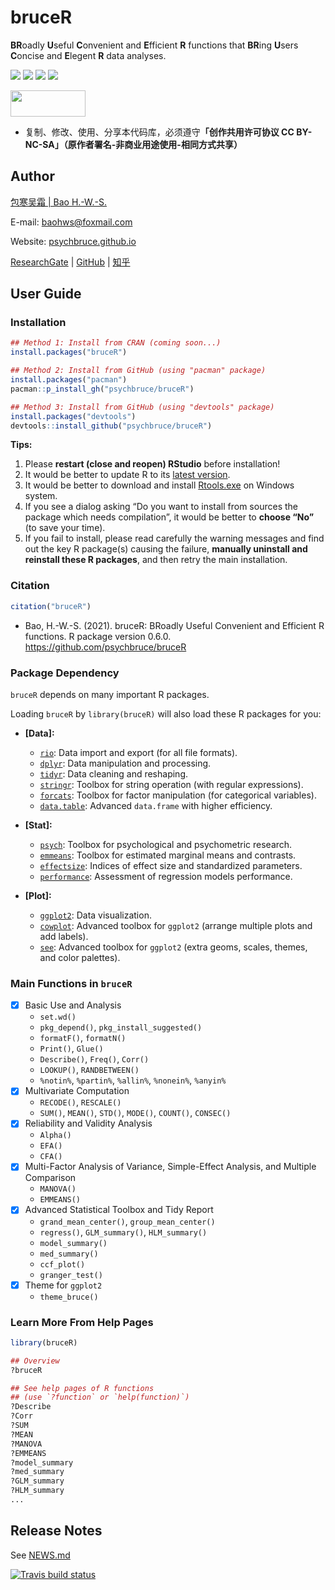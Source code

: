 # bruceR

**BR**oadly **U**seful **C**onvenient and **E**fficient **R** functions that **BR**ing **U**sers **C**oncise and **E**legent **R** data analyses.

![](https://img.shields.io/badge/R-Package-blue)
![](https://img.shields.io/badge/Version-0.6.0-red)
![](https://img.shields.io/github/license/psychbruce/bruceR?label=License&color=green)
[![](https://img.shields.io/github/stars/psychbruce/bruceR?style=social)](https://github.com/psychbruce/bruceR/stargazers)

<a href="https://en.wikipedia.org/wiki/Creative_Commons_license"><img src="https://s1.ax1x.com/2020/07/28/aAjUJg.jpg" width="120px" height="42px"></a>

- 复制、修改、使用、分享本代码库，必须遵守<b>「创作共用许可协议 CC BY-NC-SA」（原作者署名-非商业用途使用-相同方式共享）</b>


## Author

[包寒吴霜 \| Bao H.-W.-S.](https://psychbruce.github.io)

E-mail: [baohws@foxmail.com](mailto:baohws@foxmail.com)

Website: [psychbruce.github.io](https://psychbruce.github.io)

[ResearchGate](https://www.researchgate.net/profile/Han_Wu_Shuang_Bao) |
[GitHub](https://github.com/psychbruce) |
[知乎](https://www.zhihu.com/people/psychbruce)


## User Guide

### Installation

```r
## Method 1: Install from CRAN (coming soon...)
install.packages("bruceR")

## Method 2: Install from GitHub (using "pacman" package)
install.packages("pacman")
pacman::p_install_gh("psychbruce/bruceR")

## Method 3: Install from GitHub (using "devtools" package)
install.packages("devtools")
devtools::install_github("psychbruce/bruceR")
```

**Tips:**
1. Please **restart (close and reopen) RStudio** before installation!
2. It would be better to update R to its [latest version](https://www.r-project.org/).
3. It would be better to download and install [Rtools.exe](http://cran.r-project.org/bin/windows/Rtools/) on Windows system.
4. If you see a dialog asking “Do you want to install from sources the package which needs compilation”, it would be better to **choose “No”** (to save your time).
5. If you fail to install, please read carefully the warning messages and find out the key R package(s) causing the failure, **manually uninstall and reinstall these R packages**, and then retry the main installation.


### Citation

```r
citation("bruceR")
```
- Bao, H.-W.-S. (2021). bruceR: BRoadly Useful Convenient and Efficient R functions. R package version 0.6.0. https://github.com/psychbruce/bruceR


### Package Dependency

`bruceR` depends on many important R packages.

Loading `bruceR` by `library(bruceR)` will also load these R packages for you:

- **[Data]:**
  + [`rio`](https://cran.r-project.org/package=rio):
  Data import and export (for all file formats).
  + [`dplyr`](https://cran.r-project.org/package=dplyr):
  Data manipulation and processing.
  + [`tidyr`](https://cran.r-project.org/package=tidyr):
  Data cleaning and reshaping.
  + [`stringr`](https://cran.r-project.org/package=stringr):
  Toolbox for string operation (with regular expressions).
  + [`forcats`](https://cran.r-project.org/package=forcats):
  Toolbox for factor manipulation (for categorical variables).
  + [`data.table`](https://cran.r-project.org/package=data.table):
  Advanced `data.frame` with higher efficiency.

- **[Stat]:**
  + [`psych`](https://cran.r-project.org/package=psych):
  Toolbox for psychological and psychometric research.
  + [`emmeans`](https://cran.r-project.org/package=emmeans):
  Toolbox for estimated marginal means and contrasts.
  + [`effectsize`](https://cran.r-project.org/package=effectsize):
  Indices of effect size and standardized parameters.
  + [`performance`](https://cran.r-project.org/package=performance):
  Assessment of regression models performance.

- **[Plot]:**
  + [`ggplot2`](https://cran.r-project.org/package=ggplot2):
  Data visualization.
  + [`cowplot`](https://cran.r-project.org/package=cowplot):
  Advanced toolbox for `ggplot2` (arrange multiple plots and add labels).
  + [`see`](https://cran.r-project.org/package=see):
  Advanced toolbox for `ggplot2` (extra geoms, scales, themes, and color palettes).


### Main Functions in `bruceR`

- [x] Basic Use and Analysis
  + `set.wd()`
  + `pkg_depend()`, `pkg_install_suggested()`
  + `formatF()`, `formatN()`
  + `Print()`, `Glue()`
  + `Describe()`, `Freq()`, `Corr()`
  + `LOOKUP()`, `RANDBETWEEN()`
  + `%notin%`, `%partin%`, `%allin%`, `%nonein%`, `%anyin%`
- [x] Multivariate Computation
  + `RECODE()`, `RESCALE()`
  + `SUM()`, `MEAN()`, `STD()`, `MODE()`, `COUNT()`, `CONSEC()`
- [x] Reliability and Validity Analysis
  + `Alpha()`
  + `EFA()`
  + `CFA()`
- [x] Multi-Factor Analysis of Variance, Simple-Effect Analysis, and Multiple Comparison
  + `MANOVA()`
  + `EMMEANS()`
- [x] Advanced Statistical Toolbox and Tidy Report
  + `grand_mean_center()`, `group_mean_center()`
  + `regress()`, `GLM_summary()`, `HLM_summary()`
  + `model_summary()`
  + `med_summary()`
  + `ccf_plot()`
  + `granger_test()`
- [x] Theme for `ggplot2`
  + `theme_bruce()`


### Learn More From Help Pages

```r
library(bruceR)

## Overview
?bruceR

## See help pages of R functions
## (use `?function` or `help(function)`)
?Describe
?Corr
?SUM
?MEAN
?MANOVA
?EMMEANS
?model_summary
?med_summary
?GLM_summary
?HLM_summary
...
```


## Release Notes

See [NEWS.md](https://github.com/psychbruce/bruceR/blob/master/NEWS.md)


<!-- badges: start -->
[![Travis build status](https://travis-ci.com/psychbruce/bruceR.svg?branch=master)](https://travis-ci.com/psychbruce/bruceR)
<!-- badges: end -->

